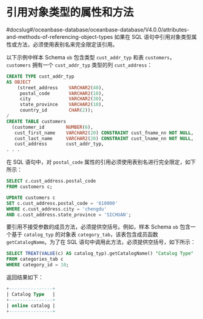 引用对象类型的属性和方法 
=================================
#docslug#/oceanbase-database/oceanbase-database/V4.0.0/attributes-and-methods-of-referencing-object-types
如果在 SQL 语句中引用对象类型属性或方法，必须使用表别名来完全限定该引用。

以下示例中样本 Schema `ob` 包含类型 `cust_addr_typ` 和表 `customers`，`customers` 拥有一个 `cust_addr_typ` 类型的列 `cust_address`：

```sql
CREATE TYPE cust_addr_typ
AS OBJECT
    (street_address    VARCHAR2(40),
     postal_code       VARCHAR2(10),
     city              VARCHAR2(30),
     state_province    VARCHAR2(10),
     country_id        CHAR(2));
/
CREATE TABLE customers
  (customer_id        NUMBER(6),
   cust_first_name    VARCHAR2(20) CONSTRAINT cust_fname_nn NOT NULL,
   cust_last_name     VARCHAR2(20) CONSTRAINT cust_lname_nn NOT NULL,
   cust_address       cust_addr_typ,
. . .
```



在 SQL 语句中，对 `postal_code` 属性的引用必须使用表别名进行完全限定，如下所示：

```sql
SELECT c.cust_address.postal_code
FROM customers c;

UPDATE customers c
SET c.cust_address.postal_code = '610000'
WHERE c.cust_address.city = 'chengdu'
AND c.cust_address.state_province = 'SICHUAN';
```



要引用不接受参数的成员方法，必须提供空括号。例如，样本 Schema `ob` 包含一个基于 `catalog_typ` 的对象表 `category_tab`，该表包含成员函数 `getCatalogName`。为了在 SQL 语句中调用此方法，必须提供空括号，如下所示：

```sql
SELECT TREAT(VALUE(c) AS catalog_typ).getCatalogName() "Catalog Type"
FROM categories_tab c
WHERE category_id = 10;
```



返回结果如下：

```sql
+----------------+
| Catalog Type   | 
+----------------+
| online catalog | 
+----------------+
```


